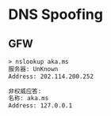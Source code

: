 # DNS Spoofing
## GFW
```cmd
> nslookup aka.ms  
服务器: UnKnown  
Address: 202.114.200.252  
  
非权威应答:  
名称: aka.ms  
Address: 127.0.0.1
```